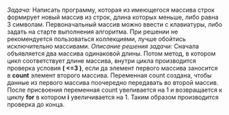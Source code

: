 *Задача:* Написать программу, которая из имеющегося массива строк формирует новый массив из строк, длина которых меньше, либо равна 3 символам. Первоначальный массив можно ввести с клавиатуры, либо задать на старте выполнения алгоритма. При решении не рекомендуется пользоваться коллекциями, лучше обойтись исключительно массивами.
*Описание решения задачи:* Сначала объявляется два массива одинаковой длины. Потом метод, в котором цикл соответствует длине массива, внутри цикла производится проверка условия **( <=3 )**, если да элемент первого массива заносится в **count** элемент второго массива. Переменная count создана, чтобы данные из первого массива поочередно передавать во второй массив. После присвоения переменная count увеливается на 1 и возвращается к циклу **for** в котором **i** увеличивается на 1. Таким образом производится проверка до конца.